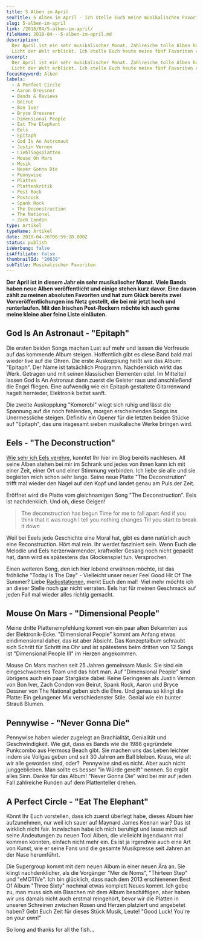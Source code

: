 ```yaml
---
title: 5 Alben im April
seoTitle: 5 Alben im April - Ich stelle Euch meine musikalischen Favoriten vor
slug: 5-alben-im-april
link: /2018/04/5-alben-im-april/
fileName: 2018-04---5-alben-im-april.md
description:
  Der April ist ein sehr musikalischer Monat. Zahlreiche tolle Alben haben das
  Licht der Welt erblickt. Ich stelle Euch heute meine fünf Favoriten vor.
excerpt:
  Der April ist ein sehr musikalischer Monat. Zahlreiche tolle Alben haben das
  Licht der Welt erblickt. Ich stelle Euch heute meine fünf Favoriten vor.
focusKeyword: Alben
labels:
  - A Perfect Circle
  - Aaron Dressner
  - Bands & Reviews
  - Beirut
  - Bon Iver
  - Bryce Dressner
  - Dimensional People
  - Eat The Elephant
  - Eels
  - Epitaph
  - God Is An Astronaut
  - Justin Vernon
  - Lieblingsplatten
  - Mouse On Mars
  - Musik
  - Never Gonna Die
  - Pennywise
  - Platten
  - Plattenkritik
  - Post Rock
  - Postrock
  - Spank Rock
  - The Deconstruction
  - The National
  - Zach Condon
type: Artikel
typeName: Artikel
date: 2018-04-26T06:59:28.000Z
status: publish
isWerbung: false
isAffiliate: false
thumbnailId: "20638"
subTitle: Musikalischen Favoriten
---
```


<strong>Der April ist in diesem Jahr ein sehr musikalischer Monat. Viele Bands
haben neue Alben veröffentlicht und einige stehen kurz davor. Eine davon zählt
zu meinen absoluten Favoriten und hat zum Glück bereits zwei
Vorveröffentlichungen ins Netz gestellt, die bei mir jetzt hoch und
runterlaufen. Mit den Irischen Post-Rockern möchte ich auch gerne meine kleine
aber feine Liste einläuten.</strong>

## God Is An Astronaut - "Epitaph"

Die ersten beiden Songs machen Lust auf mehr und lassen die Vorfreude auf das
kommende Album steigen. Hoffentlich gibt es diese Band bald mal wieder live auf
die Ohren. Die erste Auskopplung heißt wie das Album: "Epitaph". Der Name ist
tatsächlich Programm. Nachdenklich wirkt das Werk. Getragen und mit seinen
klassischen Elementen edel. Im Mittelteil lassen God Is An Astronaut dann zuerst
die Geister raus und anschließend die Engel fliegen. Eine aufwendig wie ein
Epitaph gestaltete Gitarrenwand hagelt hernieder, Elektronik bettet sanft.

Die zweite Auskopplung "Komorebi" wiegt sich ruhig und lässt die Spannung auf
die noch fehlenden, morgen erscheinenden Songs ins Unermessliche steigen.
Definitiv ein Opener für die letzten beiden Stücke auf "Epitaph", das uns
insgesamt sieben musikalische Werke bringen wird.

## Eels - "The Deconstruction"

[Wie sehr ich Eels verehre](/2017/09/i-like-birds-blind-date-mit-einem-ganz-besonderen-song/),
konntet Ihr hier im Blog bereits nachlesen. All seine Alben stehen bei mir im
Schrank und jedes von ihnen kann ich mit einer Zeit, einer Ort und einer
Stimmung verbinden. Ich liebe sie alle und sie begleiten mich schon sehr lange.
Seine neue Platte "The Deconstrution" trifft mal wieder den Nagel auf den Kopf
und landet genau am Puls der Zeit.

Eröffnet wird die Platte vom gleichnamigen Song "The Deconstruction". Eels ist
nachdenklich. Und oh, diese Geigen!

<blockquote>The deconstruction has begun
Time for me to fall apart
And if you think that it was rough
I tell you nothing changes
Till you start to break it down</blockquote>

Weil bei Eeels jede Geschichte eine Moral hat, gibt es dann natürlich auch eine
Reconstruction. Hört mal rein. Ihr werdet fasziniert sein. Wenn Euch die Melodie
und Eels herzerwärmender, kraftvoller Gesang noch nicht gepackt hat, dann wird
es spätestens das Glockenspiel tun. Versprochen.

Einen weiteren Song, den ich hier lobend erwähnen möchte, ist das fröhliche
"Today Is The Day" - Vielleicht unser neuer Feel Good Hit Of The Summer? Liebe
[Radiostationen](/2018/01/radio-paradise/), merkt Euch den mal!  Viel mehr
möchte ich an dieser Stelle noch gar nicht verraten. Eels hat für meinen
Geschmack auf jeden Fall mal wieder alles richtig gemacht.

## Mouse On Mars - "Dimensional People"

Meine dritte Plattenempfehlung kommt von ein paar alten Bekannten aus der
Elektronik-Ecke. "Dimensional People" kommt am Anfang etwas eindimensional
daher, das ist aber Absicht. Das Konzeptalbum schraubt sich Schritt für Schritt
ins Ohr und ist spätestens beim dritten von 12 Songs ist "Dimensional People
III" im Herzen angekommen.

Mouse On Mars machen seit 25 Jahren gemeinsam Musik. Sie sind ein
eingeschworenes Team und das hört man. Auf "Dimensional People" sind übrigens
auch ein paar Stargäste dabei: Keine Geringeren als Justin Vernon von Bon Iver,
Zach Condon von Beirut, Spank Rock, Aaron und Bryce Dessner von The National
geben sich die Ehre. Und genau so klingt die Platte: Ein gelungener Mix
verschiedenster Stile. Genial wie ein bunter Strauß Blumen.

## Pennywise - "Never Gonna Die"

Pennywise haben wieder zugelegt an Brachialität, Genialität und Geschwindigkeit.
Wie gut, dass es Bands wie die 1988 gegründete Punkcombo aus Hermosa Beach gibt.
Sie machen uns das Leben leichter indem sie Vollgas geben und seit 30 Jahren am
Ball bleiben. Krass, wie alt wir alle geworden sind, oder?  Pennywise sind es
nicht. Aber auch nicht junggeblieben. Man sollte es besser "in Würde gereift"
nennen. So ergibt alles Sinn. Danke für das Album! "Never Gonna Die" wird bei
mir auf jeden Fall zahlreiche Runden auf dem Plattenteller drehen.

## A Perfect Circle - "Eat The Elephant"

Könnt Ihr Euch vorstellen, dass ich zuerst überlegt habe, dieses Album hier
aufzunehmen, nur weil ich sauer auf Maynard James Keenan war? Das ist wirklich
nicht fair. Inzwischen habe ich mich beruhigt und lasse mich auf seine
Andeutungen zu neuen Tool Alben, die vielleicht irgendwann mal kommen könnten,
einfach nicht mehr ein. Es ist ja irgendwie auch eine Art von Kunst, wie er
seine Fans und die gesamte Musikpresse seit Jahren an der Nase herumführt.

Die Supergroup kommt mit dem neuen Album in einer neuen Ära an. Sie klingt
nachdenklicher, als die Vorgänger "Mer de Noms", "Thirteen Step" und "eMOTIVe".
Ich bin glücklich, dass nach dem 2013 erschienenen Best Of Album "Three Sixty"
nochmal etwas komplett Neues kommt. Ich gebe zu, man muss sich ein Bisschen mit
dem Album beschäftigen, aber haben wir uns damals nicht auch erstmal reingehört,
bevor wir die Platten in unseren Schreinen zwischen Rosen und Herzen platziert
und angebetet haben? Gebt Euch Zeit für dieses Stück Musik, Leute! "Good Luck!
You're on your own!"

So long and thanks for all the fish...

[](/2015/03/die-ultimative-vegane-festivalliste)
